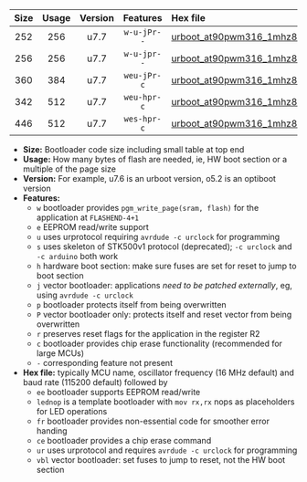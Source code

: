 |Size|Usage|Version|Features|Hex file|
|:-:|:-:|:-:|:-:|:--|
|252|256|u7.7|`w-u-jPr--`|[urboot_at90pwm316_1mhz8432_57600bps_lednop_ur_vbl.hex](https://raw.githubusercontent.com/stefanrueger/urboot.hex/main/mcus/at90pwm316/fcpu_1mhz8432/57600_bps/urboot_at90pwm316_1mhz8432_57600bps_lednop_ur_vbl.hex)|
|256|256|u7.7|`w-u-jpr--`|[urboot_at90pwm316_1mhz8432_57600bps_lednop_fr_ur_vbl.hex](https://raw.githubusercontent.com/stefanrueger/urboot.hex/main/mcus/at90pwm316/fcpu_1mhz8432/57600_bps/urboot_at90pwm316_1mhz8432_57600bps_lednop_fr_ur_vbl.hex)|
|360|384|u7.7|`weu-jPr-c`|[urboot_at90pwm316_1mhz8432_57600bps_ee_lednop_fr_ce_ur_vbl.hex](https://raw.githubusercontent.com/stefanrueger/urboot.hex/main/mcus/at90pwm316/fcpu_1mhz8432/57600_bps/urboot_at90pwm316_1mhz8432_57600bps_ee_lednop_fr_ce_ur_vbl.hex)|
|342|512|u7.7|`weu-hpr-c`|[urboot_at90pwm316_1mhz8432_57600bps_ee_lednop_fr_ce_ur.hex](https://raw.githubusercontent.com/stefanrueger/urboot.hex/main/mcus/at90pwm316/fcpu_1mhz8432/57600_bps/urboot_at90pwm316_1mhz8432_57600bps_ee_lednop_fr_ce_ur.hex)|
|446|512|u7.7|`wes-hpr-c`|[urboot_at90pwm316_1mhz8432_57600bps_ee_lednop_fr_ce.hex](https://raw.githubusercontent.com/stefanrueger/urboot.hex/main/mcus/at90pwm316/fcpu_1mhz8432/57600_bps/urboot_at90pwm316_1mhz8432_57600bps_ee_lednop_fr_ce.hex)|

- **Size:** Bootloader code size including small table at top end
- **Usage:** How many bytes of flash are needed, ie, HW boot section or a multiple of the page size
- **Version:** For example, u7.6 is an urboot version, o5.2 is an optiboot version
- **Features:**
  + `w` bootloader provides `pgm_write_page(sram, flash)` for the application at `FLASHEND-4+1`
  + `e` EEPROM read/write support
  + `u` uses urprotocol requiring `avrdude -c urclock` for programming
  + `s` uses skeleton of STK500v1 protocol (deprecated); `-c urclock` and `-c arduino` both work
  + `h` hardware boot section: make sure fuses are set for reset to jump to boot section
  + `j` vector bootloader: applications *need to be patched externally*, eg, using `avrdude -c urclock`
  + `p` bootloader protects itself from being overwritten
  + `P` vector bootloader only: protects itself and reset vector from being overwritten
  + `r` preserves reset flags for the application in the register R2
  + `c` bootloader provides chip erase functionality (recommended for large MCUs)
  + `-` corresponding feature not present
- **Hex file:** typically MCU name, oscillator frequency (16 MHz default) and baud rate (115200 default) followed by
  + `ee` bootloader supports EEPROM read/write
  + `lednop` is a template bootloader with `mov rx,rx` nops as placeholders for LED operations
  + `fr` bootloader provides non-essential code for smoother error handing
  + `ce` bootloader provides a chip erase command
  + `ur` uses urprotocol and requires `avrdude -c urclock` for programming
  + `vbl` vector bootloader: set fuses to jump to reset, not the HW boot section
